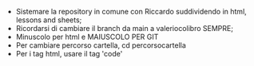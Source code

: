- Sistemare la repository in comune con Riccardo suddividendo in html, lessons and sheets;
- Ricordarsi di cambiare il branch da main a valeriocolibro SEMPRE;
- Minuscolo per html e MAIUSCOLO PER GIT
- Per cambiare percorso cartella, cd percorsocartella
- Per i tag html, usare il tag 'code'
